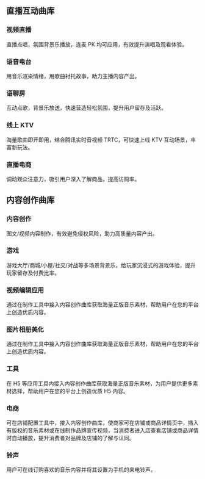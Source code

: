 ## 直播互动曲库

### 视频直播
直播点唱，氛围背景乐播放，连麦 PK 均可应用，有效提升演唱及观看体验。
### 语音电台
用音乐渲染情绪，用歌曲衬托故事，助力主播内容产出。
### 语聊房
互动点歌，背景乐放送，快速营造轻松氛围，提升用户留存及活跃。
### 线上 KTV
海量歌曲即开即用，结合腾讯实时音视频 TRTC，可快速上线 KTV 互动场景，丰富新玩法。
### 直播电商
调动观众注意力，吸引用户深入了解商品，提高访购率。

 
## 内容创作曲库
### 内容创作
图文/视频内容制作，有效避免侵权风险，助力高质量内容产出。
### 游戏
游戏大厅/商城/小屋/社交/对战等多场景背景乐，给玩家沉浸式的游戏体验，提升玩家留存及付费比率。
### 视频编辑应用
通过在制作工具中接入内容创作曲库获取海量正版音乐素材，帮助用户在您的平台上创造优质内容。
### 图片相册美化
通过在制作工具中接入内容创作曲库获取海量正版音乐素材，帮助用户在您的平台上创造优质内容。
### 工具
在 H5 等应用工具内接入内容创作曲库获取海量正版音乐素材，为用户提供更多素材选择，帮助用户在您的平台上创造优质 H5 内容。
### 电商
可在店铺配置工具中，接入内容创作曲库，使商家可在店铺或商品详情页中，插入有版权的音乐素材或在线制作品牌宣传视频，当消费者进入店查看店铺或商品详情时自动播放，提升消费者对品牌及店铺的了解与认同。
### 铃声
用户可在线订购喜欢的音乐内容并将其设置为手机的来电铃声。
